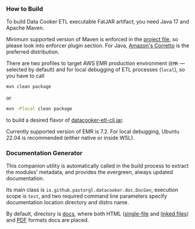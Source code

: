 ### How to Build 

To build Data Cooker ETL executable FatJAR artifact, you need Java 17 and Apache Maven.

Minimum supported version of Maven is enforced in the [project file](./pom.xml), so please look into enforcer plugin section. For Java, [Amazon's Corretto](https://corretto.aws/) is the preferred distribution.

There are two profiles to target AWS EMR production environment (`EMR` — selected by default) and for local debugging of ETL processes (`local`), so you have to call
```bash
mvn clean package
```
or
```bash
mvn -Plocal clean package
```
to build a desired flavor of [datacooker-etl-cli.jar](./cli/target/datacooker-etl-cli.jar).

Currently supported version of EMR is 7.2. For local debugging, Ubuntu 22.04 is recommended (either native or inside WSL).

### Documentation Generator

This companion utility is automatically called in the build process to extract the modules' metadata, and provides the evergreen, always updated documentation.

Its main class is `io.github.pastorgl.datacooker.doc.DocGen`, execution scope is `test`, and two required command line parameters specify documentation location directory and distro name.

By default, directory is [docs](./cli/docs/), where both HTML ([single-file](./cli/docs/merged.html) and [linked files](./cli/docs/index.html)) and [PDF](./cli/docs/merged.pdf) formats docs are placed.
